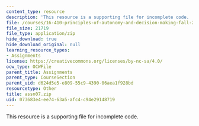```yaml
---
content_type: resource
description: 'This resource is a supporting file for incomplete code. '
file: /courses/16-410-principles-of-autonomy-and-decision-making-fall-2010/073683e4ee7463a5afc4c94e29148719_assn07.zip
file_size: 21719
file_type: application/zip
hide_download: true
hide_download_original: null
learning_resource_types:
- Assignments
license: https://creativecommons.org/licenses/by-nc-sa/4.0/
ocw_type: OCWFile
parent_title: Assignments
parent_type: CourseSection
parent_uid: d624d5e5-e809-55c9-4390-06aea1f928bd
resourcetype: Other
title: assn07.zip
uid: 073683e4-ee74-63a5-afc4-c94e29148719
---
```

This resource is a supporting file for incomplete code. 